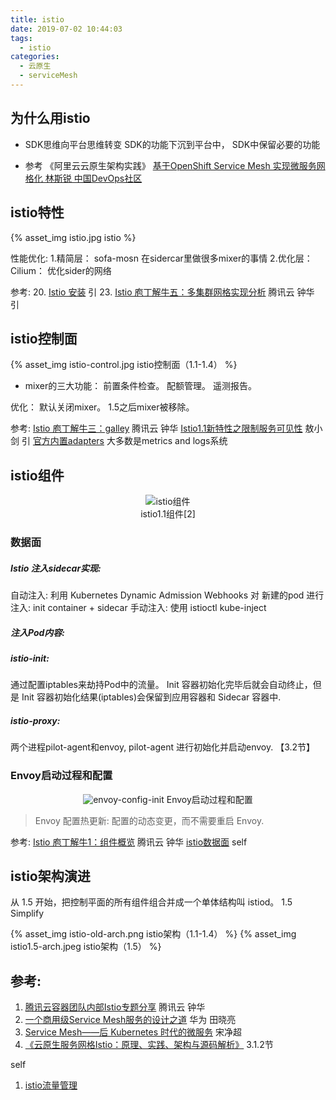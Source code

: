 ```yaml
---
title: istio
date: 2019-07-02 10:44:03
tags:
  - istio
categories: 
  - 云原生
  - serviceMesh  
---
```


<p></p>
<!-- more -->



##  为什么用istio
+ SDK思维向平台思维转变
  SDK的功能下沉到平台中， SDK中保留必要的功能

+ 参考
《阿里云云原生架构实践》
[基于OpenShift Service Mesh 实现微服务网格化 林斯锐 中国DevOps社区](https://www.bilibili.com/video/BV1V64y1r7oU?spm_id_from=333.880.my_history.page.click&vd_source=f6e8c1128f9f264c5ab8d9411a644036)


##  istio特性
{% asset_img  istio.jpg  istio %}

性能优化:
1.精简层：  sofa-mosn 在sidercar里做很多mixer的事情
2.优化层：  Cilium： 优化sider的网络

参考:
20. [Istio 安装](https://jimmysong.io/istio-handbook/setup/istio-installation.html)  引
23. [Istio 庖丁解牛五：多集群网格实现分析](https://mp.weixin.qq.com/s/fSklull_8OfpdCtdwbXx9A)  腾讯云 钟华 引

##  istio控制面
{% asset_img  istio-control.jpg  istio控制面（1.1-1.4） %}

+ mixer的三大功能：
前置条件检查。 
配额管理。 
遥测报告。 

优化： 默认关闭mixer。 1.5之后mixer被移除。

参考:
[Istio 庖丁解牛三：galley](https://mp.weixin.qq.com/s/BMVCeiA2aqASbLqyhPomWA)  腾讯云 钟华
[Istio1.1新特性之限制服务可见性](http://www.servicemesher.com/blog/istio-service-visibility/)  敖小剑 引
[官方内置adapters](https://istio.io/docs/reference/config/policy-and-telemetry/adapters/)  大多数是metrics and logs系统 

##  istio组件
<div style="text-align: center;">

![istio组件](https://user-images.githubusercontent.com/5608425/64623495-a3debd80-d41b-11e9-9599-c8c25a7153b9.jpg)  
istio1.1组件[2]
</div>

### 数据面
##### Istio 注入sidecar实现:
自动注入: 利用 Kubernetes Dynamic Admission Webhooks 对 新建的pod 进行注入: init container + sidecar
手动注入: 使用 istioctl kube-inject

##### 注入Pod内容:
##### istio-init: 
   通过配置iptables来劫持Pod中的流量。
   Init 容器初始化完毕后就会自动终止，但是 Init 容器初始化结果(iptables)会保留到应用容器和 Sidecar 容器中.
##### istio-proxy: 
   两个进程pilot-agent和envoy, pilot-agent 进行初始化并启动envoy. 【3.2节】

### Envoy启动过程和配置
<div style="text-align: center;">
	
![envoy-config-init](https://user-images.githubusercontent.com/5608425/69950671-b81feb80-152e-11ea-96ba-6261b7f4c09f.png)
Envoy启动过程和配置
</div>

> Envoy 配置热更新: 配置的动态变更，而不需要重启 Envoy.

参考:
[Istio 庖丁解牛1：组件概览](https://mp.weixin.qq.com/s/VwqxrZsVmn4a5PcVckaLxA)  腾讯云 钟华
[istio数据面](../../../../2019/11/21/istioDataplane/) self

## istio架构演进

从 1.5 开始，把控制平面的所有组件组合并成一个单体结构叫 istiod。
1.5 Simplify

{% asset_img  istio-old-arch.png  istio架构（1.1-1.4） %} 
{% asset_img  istio1.5-arch.jpeg  istio架构（1.5） %}


## 参考:
1. [腾讯云容器团队内部Istio专题分享](https://mp.weixin.qq.com/s/NjMncH84uEl_PywOFFMlFA) 腾讯云 钟华
2. [一个商用级Service Mesh服务的设计之道](http://www.servicemesher.com/blog/the-desigin-patterns-for-a-commercial-service-mesh/) 华为 田晓亮
3. [Service Mesh——后 Kubernetes 时代的微服务](http://www.servicemesher.com/blog/service-mesh-the-microservices-in-post-kubernetes-era/) 宋净超 
4. [《云原生服务网格Istio：原理、实践、架构与源码解析》](https://item.jd.com/12538407.html) 3.1.2节

self
1. [istio流量管理](../../../../2019/11/21/istioTrafficManagement/)




  
